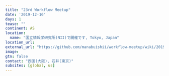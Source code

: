 ```yaml
---
title: "23rd Workflow Meetup"
date: '2019-12-16'
days: 1
tease: ""
continent: AS
location:
  name: "国立情報学研究所(NII)で開催です, Tokyo, Japan"
location_url: 
external_url: "https://github.com/manabuishii/workflow-meetup/wiki/20191216"
image:
gtn: false
contact: "西田(大阪), 石井(東京)"
subsites: [global, us]
---
```

